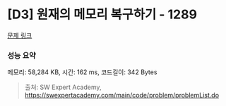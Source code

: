 # [D3] 원재의 메모리 복구하기 - 1289 

[문제 링크](https://swexpertacademy.com/main/code/problem/problemDetail.do?contestProbId=AV19AcoKI9sCFAZN) 

### 성능 요약

메모리: 58,284 KB, 시간: 162 ms, 코드길이: 342 Bytes



> 출처: SW Expert Academy, https://swexpertacademy.com/main/code/problem/problemList.do